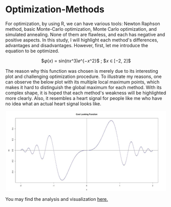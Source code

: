 # Optimization-Methods

For optimization, by using R, we can have various tools: Newton Raphson method, basic Monte-Carlo
optimization, Monte Carlo optimization, and simulated annealing. None of them are flawless, and each
has negative and positive aspects. In this study, I will highlight each method's differences, advantages and
disadvantages. However, first, let me introduce the equation to be optimized. 

<p align="center">
  $𝜑(𝑥) = sin(𝜋𝑥^3)𝑒^{−𝑥^2}$          ; $𝑥 ∈ [−2, 2]$  
</p>


The reason why this function was chosen is merely due to its interesting plot and challenging optimization
procedure. To illustrate my reasons, one can observe the below plot with its multiple local maximum
points, which makes it hard to distinguish the global maximum for each method. With its complex shape,
it is hoped that each method's weakness will be highlighted more clearly. Also, it resembles a heart signal
for people like me who have no idea what an actual heart signal looks like.



<p align="center">
  <img width="500" height="250" src="https://github.com/FurkanDanisman/Optimization-Methods/raw/main/images/Untitled.png">
</p>



You may find the analysis and visualization [here.](https://furkandanisman.github.io/Optimization-Methods/Code/Optimization-Methods.html) 
